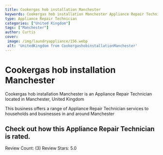```yaml
---
title: Cookergas hob installation Manchester
keywords: Cookergas hob installation Manchester Appliance Repair Technician Manchester United Kingdom 
type: Appliance Repair Technician 
categories: ["United Kingdom"]
tags: ["Manchester"]
author: Curtis
cover:
 image: /img/laundryappliance/156.webp
 alt: 'UnitedKingdom from CookergashobinstallationManchester'
---
```


# Cookergas hob installation Manchester
Cookergas hob installation Manchester is an Appliance Repair Technician located in Manchester, United Kingdom

This business offers a range of Appliance Repair Technician services to households and businesses in and around Manchester

## Check out how this Appliance Repair Technician is rated.
Review Count: (3)
Review Stars: 5.0
